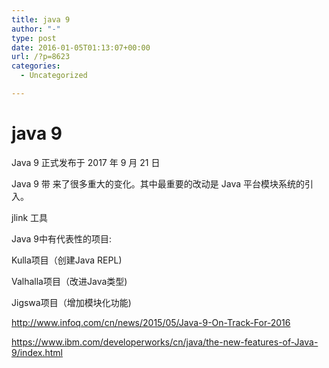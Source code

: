 ```yaml
---
title: java 9
author: "-"
type: post
date: 2016-01-05T01:13:07+00:00
url: /?p=8623
categories:
  - Uncategorized

---
```

# java 9
Java 9 正式发布于 2017 年 9 月 21 日
  
Java 9 带 来了很多重大的变化。其中最重要的改动是 Java 平台模块系统的引入。
  
jlink 工具
  
Java 9中有代表性的项目: 

Kulla项目（创建Java REPL) 

Valhalla项目（改进Java类型) 

Jigswa项目（增加模块化功能) 

http://www.infoq.com/cn/news/2015/05/Java-9-On-Track-For-2016
  
https://www.ibm.com/developerworks/cn/java/the-new-features-of-Java-9/index.html